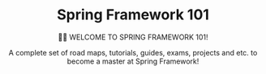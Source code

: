 <p align="center">
 <h1 align="center">Spring Framework 101</h1>
 <p align="center">🧑‍💻 WELCOME TO SPRING FRAMEWORK 101!</p>
 <p align="center">A complete set of road maps, tutorials, guides, exams, projects and etc. to become a master at Spring Framework!</p>
</p>
